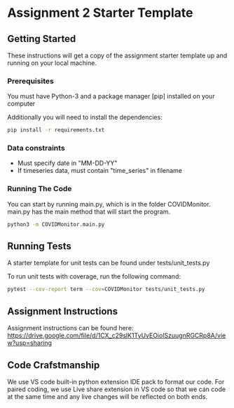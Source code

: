 # Assignment 2 Starter Template

## Getting Started

These instructions will get a copy of the assignment starter template up and running on your local machine.

### Prerequisites

You must have Python-3 and a package manager [pip] installed on your computer

Additionally you will need to install the dependencies:

```bash
pip install -r requirements.txt
```

### Data constraints
- Must specify date in "MM-DD-YY"
- If timeseries data, must contain "time_series" in filename

### Running The Code

You can start by running main.py, which is in the folder COVIDMonitor. main.py has the main method that will start the program.

```bash
python3 -m COVIDMonitor.main.py
```

## Running Tests

A starter template for unit tests can be found under tests/unit_tests.py

To run unit tests with coverage, run the following command:

```bash
pytest --cov-report term --cov=COVIDMonitor tests/unit_tests.py
```

## Assignment Instructions

Assignment instructions can be found here: https://drive.google.com/file/d/1CX_c29slK1TyUvEOiolSzuugnRGCRp8A/view?usp=sharing

## Code Crafstmanship
We use VS code built-in python extension IDE pack to format our code.
For paired coding, we use Live share extension in VS code so that we can code at the same time and any live changes will be reflected on both ends.
